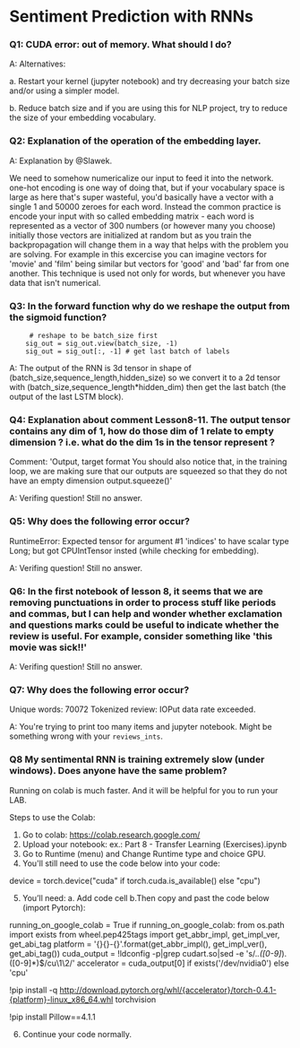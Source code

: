 # Sentiment Prediction with RNNs
### Q1: CUDA error: out of memory. What should I do?

 A: Alternatives:
 
   a. Restart your kernel (jupyter notebook) and try decreasing your batch size and/or using a simpler model.
   
   b. Reduce batch size and if you are using this for NLP project, try to reduce the size of your embedding vocabulary.
   
### Q2: Explanation of the operation of the embedding layer.

 A: Explanation by @Slawek. 
 
We need to somehow numericalize our input to feed it into the network. one-hot encoding is one way of doing that, but if your vocabulary space is large as here that's super wasteful, you'd basically have a vector with a single 1 and 50000 zeroes for each word.
Instead the common practice is encode your input with so called embedding matrix - each word is represented as a vector of 300 numbers (or however many you choose) initially those vectors are initialized at random but as you train the backpropagation will change them in a way that helps with the problem you are solving. For example in this excercise you can imagine vectors for 'movie' and 'film' being similar but vectors for 'good' and 'bad' far from one another.
This technique is used not only for words, but whenever you have data that isn't numerical.

 ### Q3: In the forward function why do we reshape the output from the sigmoid function?
         # reshape to be batch_size first
        sig_out = sig_out.view(batch_size, -1)
        sig_out = sig_out[:, -1] # get last batch of labels
        
A: The output of the RNN is 3d tensor in shape of (batch_size,sequence_length,hidden_size)  so we convert it to a 2d tensor with (batch_size,sequence_length*hidden_dim) then get the last batch (the output of the last LSTM block).

 ### Q4: Explanation about comment Lesson8-11. The output tensor contains any dim of 1, how do those dim of 1 relate to empty dimension ? i.e. what do the dim 1s in the tensor represent ?
Comment: 'Output, target format 
You should also notice that, in the training loop, we are making sure that our outputs are squeezed so that they do not have an empty dimension output.squeeze()'

 A: Verifing question! Still no answer.
 
 ### Q5: Why does the following error occur?
RuntimeError: Expected tensor for argument #1 'indices' to have scalar type Long; but got CPUIntTensor insted (while checking for embedding).

 A: Verifing question! Still no answer.
 
 ### Q6: In the first notebook of lesson 8, it seems that we are removing punctuations in order to process stuff like periods and commas, but I can help and wonder whether exclamation and questions marks could be useful to indicate whether the review is useful. For example, consider something like 'this movie was sick!!'
 
 A: Verifing question! Still no answer.
 
 ### Q7: Why does the following error occur?
Unique words: 70072
Tokenized review:
IOPut data rate exceeded.

 A: You're trying to print too many items and jupyter notebook. Might be something wrong with your `reviews_ints`.
 
  ### Q8 My sentimental RNN is training extremely slow (under windows). Does anyone have the same problem?

Running on colab is much faster. And it will be helpful for you to run your LAB.

Steps to use the Colab:

1. Go to colab: https://colab.research.google.com/
2. Upload your notebook: ex.: Part 8 - Transfer Learning (Exercises).ipynb
3. Go to Runtime (menu) and Change Runtime type and choice GPU.
4. You'll still need to use the code below into your code:

device = torch.device("cuda" if torch.cuda.is_available() else "cpu")

5. You’ll need:
a. Add code cell
b.Then copy and past the code below (import Pytorch):

running_on_google_colab = True
if running_on_google_colab:
  from os.path import exists
  from wheel.pep425tags import get_abbr_impl, get_impl_ver, get_abi_tag
  platform = '{}{}-{}'.format(get_abbr_impl(), get_impl_ver(), get_abi_tag())
  cuda_output = !ldconfig -p|grep cudart.so|sed -e 's/.*\.\([0-9]*\)\.\([0-9]*\)$/cu\1\2/'
  accelerator = cuda_output[0] if exists('/dev/nvidia0') else 'cpu'

  !pip install -q http://download.pytorch.org/whl/{accelerator}/torch-0.4.1-{platform}-linux_x86_64.whl torchvision
  
  !pip install Pillow==4.1.1

6. Continue your code normally.
